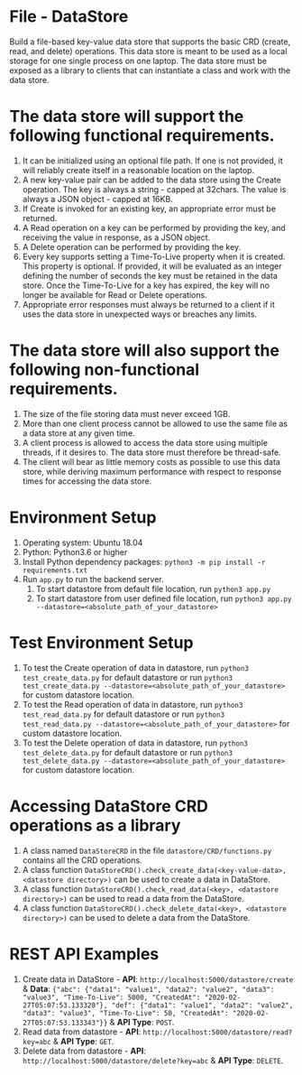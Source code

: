 # File - DataStore

Build a file-based key-value data store that supports the basic CRD (create, read, and delete)
operations. This data store is meant to be used as a local storage for one single process on one
laptop. The data store must be exposed as a library to clients that can instantiate a class and work
with the data store.

# The data store will support the following functional requirements.

1. It can be initialized using an optional file path. If one is not provided, it will reliably
   create itself in a reasonable location on the laptop.
2. A new key-value pair can be added to the data store using the Create operation. The key
   is always a string - capped at 32chars. The value is always a JSON object - capped at
   16KB.
3. If Create is invoked for an existing key, an appropriate error must be returned.
4. A Read operation on a key can be performed by providing the key, and receiving the
   value in response, as a JSON object.
5. A Delete operation can be performed by providing the key.
6. Every key supports setting a Time-To-Live property when it is created. This property is
   optional. If provided, it will be evaluated as an integer defining the number of seconds
   the key must be retained in the data store. Once the Time-To-Live for a key has expired,
   the key will no longer be available for Read or Delete operations.
7. Appropriate error responses must always be returned to a client if it uses the data store in
   unexpected ways or breaches any limits.

# The data store will also support the following non-functional requirements.

1. The size of the file storing data must never exceed 1GB.
2. More than one client process cannot be allowed to use the same file as a data store at any
   given time.
3. A client process is allowed to access the data store using multiple threads, if it desires to.
   The data store must therefore be thread-safe.
4. The client will bear as little memory costs as possible to use this data store, while
   deriving maximum performance with respect to response times for accessing the data
   store.

# Environment Setup

1. Operating system: Ubuntu 18.04
2. Python: Python3.6 or higher
3. Install Python dependency packages: `python3 -m pip install -r requirements.txt`
4. Run `app.py` to run the backend server.
   1. To start datastore from default file location, run `python3 app.py`
   2. To start datastore from user defined file location, run `python3 app.py --datastore=<absolute_path_of_your_datastore>`

# Test Environment Setup

1. To test the Create operation of data in datastore, run `python3 test_create_data.py` for default datastore or run `python3 test_create_data.py --datastore=<absolute_path_of_your_datastore>` for custom datastore location.
2. To test the Read operation of data in datastore, run `python3 test_read_data.py` for default datastore or run `python3 test_read_data.py --datastore=<absolute_path_of_your_datastore>` for custom datastore location.
3. To test the Delete operation of data in datastore, run `python3 test_delete_data.py` for default datastore or run `python3 test_delete_data.py --datastore=<absolute_path_of_your_datastore>` for custom datastore location.

# Accessing DataStore CRD operations as a library

1. A class named `DataStoreCRD` in the file `datastore/CRD/functions.py` contains all the CRD operations.
2. A class function `DataStoreCRD().check_create_data(<key-value-data>, <datastore directory>)` can be used to create a data in DataStore.
3. A class function `DataStoreCRD().check_read_data(<key>, <datastore directory>)` can be used to read a data from the DataStore.
4. A class function `DataStoreCRD().check_delete_data(<key>, <datastore directory>)` can be used to delete a data from the DataStore.

# REST API Examples

1. Create data in DataStore - **API**: `http://localhost:5000/datastore/create` & **Data**: `{"abc": {"data1": "value1", "data2": "value2", "data3": "value3", "Time-To-Live": 5000, "CreatedAt": "2020-02-27T05:07:53.133320"}, "def": {"data1": "value1", "data2": "value2", "data3": "value3", "Time-To-Live": 50, "CreatedAt": "2020-02-27T05:07:53.133343"}}` & **API Type**: `POST`.
2. Read data from datastore - **API**: `http://localhost:5000/datastore/read?key=abc` & **API Type**: `GET`.
3. Delete data from datastore - **API**: `http://localhost:5000/datastore/delete?key=abc` & **API Type**: `DELETE`.

